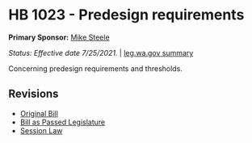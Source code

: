 # HB 1023 - Predesign requirements
**Primary Sponsor:** [Mike Steele](/person/leg/mike.steele.md)

*Status: Effective date 7/25/2021.* | [leg.wa.gov summary](https://app.leg.wa.gov/billsummary?BillNumber=1023&Year=2021)

Concerning predesign requirements and thresholds.

## Revisions
* [Original Bill](1/)
* [Bill as Passed Legislature](1/)
* [Session Law](1/)